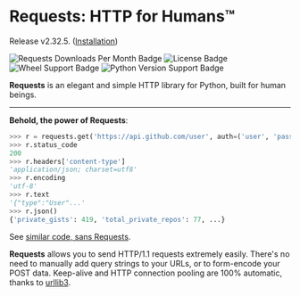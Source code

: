 # Requests: HTTP for Humans™

Release v2.32.5. ([Installation](/user/install))

![Requests Downloads Per Month Badge](https://static.pepy.tech/badge/requests/month)
![License Badge](https://img.shields.io/pypi/l/requests.svg)
![Wheel Support Badge](https://img.shields.io/pypi/wheel/requests.svg)
![Python Version Support Badge](https://img.shields.io/pypi/pyversions/requests.svg)

**Requests** is an elegant and simple HTTP library for Python, built for human beings.

---

**Behold, the power of Requests**:

```python
>>> r = requests.get('https://api.github.com/user', auth=('user', 'pass'))
>>> r.status_code
200
>>> r.headers['content-type']
'application/json; charset=utf8'
>>> r.encoding
'utf-8'
>>> r.text
'{"type":"User"...'
>>> r.json()
{'private_gists': 419, 'total_private_repos': 77, ...}
```

See [similar code, sans Requests](https://gist.github.com/973705).

**Requests** allows you to send HTTP/1.1 requests extremely easily.
There's no need to manually add query strings to your
URLs, or to form-encode your POST data. Keep-alive and HTTP connection pooling
are 100% automatic, thanks to [urllib3](https://github.com/urllib3/urllib3).

<!-- ## Beloved Features

Requests is ready for today's web.

- Keep-Alive & Connection Pooling
- International Domains and URLs
- Sessions with Cookie Persistence
- Browser-style SSL Verification
- Automatic Content Decoding
- Basic/Digest Authentication
- Elegant Key/Value Cookies
- Automatic Decompression
- Unicode Response Bodies
- HTTP(S) Proxy Support
- Multipart File Uploads
- Streaming Downloads
- Connection Timeouts
- Chunked Requests
- `.netrc` Support

Requests officially supports Python 3.9+, and runs great on PyPy. -->
